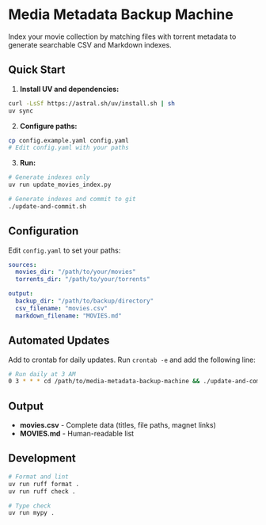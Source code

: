 # Media Metadata Backup Machine

Index your movie collection by matching files with torrent metadata to generate searchable CSV and Markdown indexes.

## Quick Start

1. **Install UV and dependencies:**

```bash
curl -LsSf https://astral.sh/uv/install.sh | sh
uv sync
```

2. **Configure paths:**

```bash
cp config.example.yaml config.yaml
# Edit config.yaml with your paths
```

3. **Run:**

```bash
# Generate indexes only
uv run update_movies_index.py

# Generate indexes and commit to git
./update-and-commit.sh
```

## Configuration

Edit `config.yaml` to set your paths:

```yaml
sources:
  movies_dir: "/path/to/your/movies"
  torrents_dir: "/path/to/your/torrents"

output:
  backup_dir: "/path/to/backup/directory"
  csv_filename: "movies.csv"
  markdown_filename: "MOVIES.md"
```

## Automated Updates

Add to crontab for daily updates. Run `crontab -e` and add the following line:

```bash
# Run daily at 3 AM
0 3 * * * cd /path/to/media-metadata-backup-machine && ./update-and-commit.sh
```

## Output

- **movies.csv** - Complete data (titles, file paths, magnet links)
- **MOVIES.md** - Human-readable list

## Development

```bash
# Format and lint
uv run ruff format .
uv run ruff check .

# Type check
uv run mypy .
```
